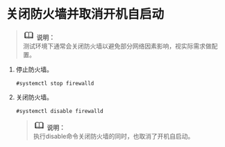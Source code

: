 # 关闭防火墙并取消开机自启动<a name="ZH-CN_TOPIC_0231470847"></a>

>![](public_sys-resources/icon-note.gif) **说明：**   
>测试环境下通常会关闭防火墙以避免部分网络因素影响，视实际需求做配置。  

1.  停止防火墙。

    ```
    #systemctl stop firewalld
    ```

2.  关闭防火墙。

    ```
    #systemctl disable firewalld
    ```

    >![](public_sys-resources/icon-note.gif) **说明：**   
    >执行disable命令关闭防火墙的同时，也取消了开机自启动。  


